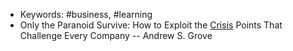 - Keywords: #business, #learning
- Only the Paranoid Survive: How to Exploit the [Crisis](crisis) Points That Challenge Every Company -- Andrew S. Grove
